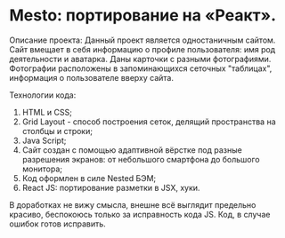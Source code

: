 # Mesto: портирование на «Реакт».

Описание проекта:
Данный проект является одностаничным сайтом. Сайт вмещает в себя информацию о профиле пользователя: имя род деятельности и аватарка. Даны карточки с разными фотографиями. Фотографии расположены в запоминающихся сеточных "таблицах", информация о пользователе вверху сайта.

Технологии кода:
1. HTML и CSS;
2. Grid Layout - способ построения сеток, делящий пространства на столбцы и строки;
3. Java Script;
4. Сайт создан с помощью адаптивной вёрстке под разные разрешения экранов: от небольшого смартфона до большого монитора;
5. Код оформлен в силе Nested БЭМ;
6. React JS: портирование разметки в JSX, хуки.

В доработках не вижу смысла, внешне всё выглядит предельно красиво, беспокоюсь только за исправность кода JS. Код, в случае ошибок готов исправить.